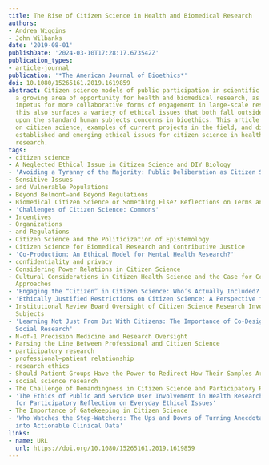 ```yaml
---
title: The Rise of Citizen Science in Health and Biomedical Research
authors:
- Andrea Wiggins
- John Wilbanks
date: '2019-08-01'
publishDate: '2024-03-10T17:28:17.673542Z'
publication_types:
- article-journal
publication: '*The American Journal of Bioethics*'
doi: 10.1080/15265161.2019.1619859
abstract: Citizen science models of public participation in scientific research represent
  a growing area of opportunity for health and biomedical research, as well as new
  impetus for more collaborative forms of engagement in large-scale research. However,
  this also surfaces a variety of ethical issues that both fall outside of and build
  upon the standard human subjects concerns in bioethics. This article provides background
  on citizen science, examples of current projects in the field, and discussion of
  established and emerging ethical issues for citizen science in health and biomedical
  research.
tags:
- citizen science
- A Neglected Ethical Issue in Citizen Science and DIY Biology
- 'Avoiding a Tyranny of the Majority: Public Deliberation as Citizen Science'
- Sensitive Issues
- and Vulnerable Populations
- Beyond Belmont—and Beyond Regulations
- Biomedical Citizen Science or Something Else? Reflections on Terms and Definitions
- 'Challenges of Citizen Science: Commons'
- Incentives
- Organizations
- and Regulations
- Citizen Science and the Politicization of Epistemology
- Citizen Science for Biomedical Research and Contributive Justice
- 'Co-Production: An Ethical Model for Mental Health Research?'
- confidentiality and privacy
- Considering Power Relations in Citizen Science
- Cultural Considerations in Citizen Health Science and the Case for Community-Based
  Approaches
- 'Engaging the “Citizen” in Citizen Science: Who’s Actually Included?'
- 'Ethically Justified Restrictions on Citizen Science: A Perspective from Singapore'
- Institutional Review Board Oversight of Citizen Science Research Involving Human
  Subjects
- 'Learning Not Just From But With Citizens: The Importance of Co-Design in Health-Related
  Social Research'
- N-of-1 Precision Medicine and Research Oversight
- Parsing the Line Between Professional and Citizen Science
- participatory research
- professional–patient relationship
- research ethics
- Should Patient Groups Have the Power to Redirect How Their Samples Are Used?
- social science research
- The Challenge of Demandingness in Citizen Science and Participatory Research
- 'The Ethics of Public and Service User Involvement in Health Research: The Need
  for Participatory Reflection on Everyday Ethical Issues'
- The Importance of Gatekeeping in Citizen Science
- 'Who Watches the Step-Watchers: The Ups and Downs of Turning Anecdotal Citizen Science
  into Actionable Clinical Data'
links:
- name: URL
  url: https://doi.org/10.1080/15265161.2019.1619859
---
```


